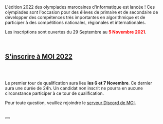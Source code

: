   <p>
    L'édition 2022 des olympiades marocaines d'informatique est lancée ! Ces olympiades sont l'occasion 
    pour des élèves de primaire et de secondaire de développer des compétences très importantes en algorithmique
    et de participer à des compétitions nationales, régionales et internationales.
  </p>

  <p>Les inscriptions sont ouvertes du 29 Septembre au <strong style="color: red">5 Novembre 2021</strong>.</p>
  <br>
  <h2 class="text-center"> <a href="#">S'inscrire à MOI 2022</a></h2><br><br>

  <p>Le premier tour de qualification aura lieu <strong>les 6 et 7 Novembre</strong>. Ce dernier aura une durée de 24h.
  Un candidat non inscrit ne pourra en aucune circonstance participer à ce tour de qualification.
  </p>

  <p>Pour toute question, veuillez rejoindre le <a href="https://discord.gg/SghCZEnsjP">serveur Discord de MOI</a>.</p>


  <h1 class="text-center"> <a href="https://discord.gg/SghCZEnsjP" target="_blank"><button class="blue-button"><span class="fab fa-discord"></span></button></a></h1>